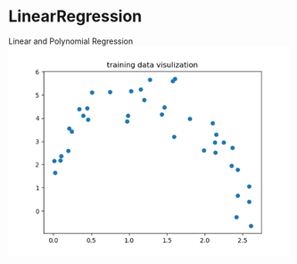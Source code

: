# LinearRegression
Linear and Polynomial Regression <br />
<img src="https://github.com/nikiibayat/LinearRegression/blob/master/images/training_data_visulization.png?raw=true"
     alt="Training Data"
     style="float: left; margin-right: 10px;" />
